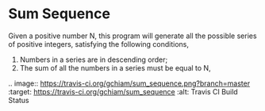 Sum Sequence
============

Given a positive number N, this program will generate all the possible series
of positive integers, satisfying the following conditions,

1. Numbers in a series are in descending order;
2. The sum of all the numbers in a series must be equal to N, 


.. image:: https://travis-ci.org/gchiam/sum_sequence.png?branch=master
   :target: https://travis-ci.org/gchiam/sum_sequence
   :alt: Travis CI Build Status

